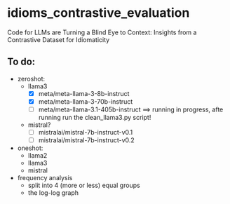 # idioms_contrastive_evaluation
Code for LLMs are Turning a Blind Eye to Context: Insights from a Contrastive Dataset for Idiomaticity

## To do:
* zeroshot:
  * llama3
    - [X] meta/meta-llama-3-8b-instruct 
    - [X] meta/meta-llama-3-70b-instruct
    - [ ] meta/meta-llama-3.1-405b-instruct ==> running in progress, afte running run the clean_llama3.py script!
  * mistral?
    - [ ] mistralai/mistral-7b-instruct-v0.1
    - [ ] mistralai/mistral-7b-instruct-v0.2
* oneshot:
  * llama2
  * llama3
  * mistral
* frequency analysis
  * split into 4 (more or less) equal groups
  * the log-log graph
